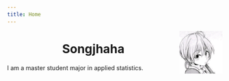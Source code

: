 ```yaml
---
title: Home
---
```




[<img src="images/icon.jpg" style="max-width:20%;min-width:40px;float:right;" alt="icon" />](https://github.com/songjhaha)

<h1 style="text-align: center;">Songjhaha</h1>

I am a master student major in applied statistics.

<!-- use html to create blank line -->
<br/>
<br/>
